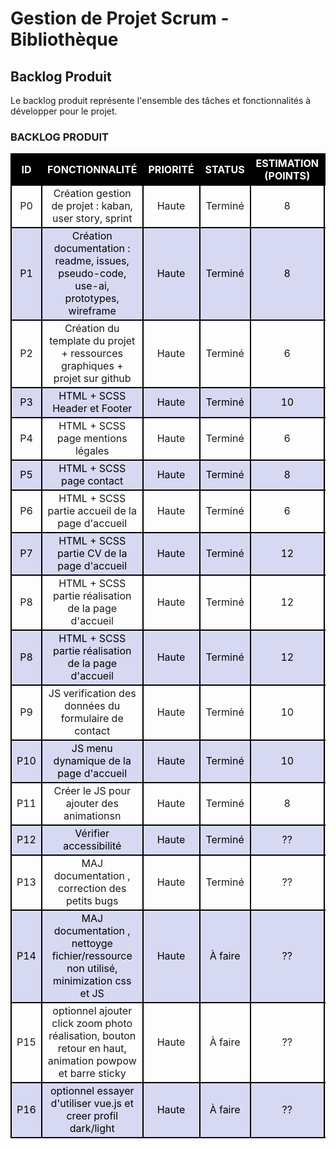 # **Gestion de Projet Scrum - Bibliothèque**

## **Backlog Produit**

Le backlog produit représente l'ensemble des tâches et fonctionnalités à
développer pour le projet.

<!-- STYLE -->
<style>    
    th, tr, td {border : 2px black solid;text-align:center;}  th{color:white; background-color: black } .titre{background-color: #413f3f} tr:nth-child(odd) {background-color: #d7d9f2;color:black} 
</style>




<!-- BACKLOG PRODUIT  -->

### BACKLOG PRODUIT
<table> 
    <tr>
        <th> ID </th>
        <th> FONCTIONNALITÉ </th>
        <th> PRIORITÉ </th>
        <th> STATUS </th>
        <th> ESTIMATION (POINTS) </th>
        <th> RESPONSABLE </th>
    </tr>
    <tr>
        <td>P0</td><!-- ID -->
        <td>Création gestion de projet : kaban, user story, sprint</td><!-- FONCTIONNALITÉ -->
        <td>Haute</td><!-- PRIORITÉ -->
        <td>Terminé</td><!-- STATUS -->
        <td>8</td><!-- ESTIMATION (POINTS) -->
        <td>I.K</td><!-- RESPONSABLE -->
    </tr>
    <tr>
        <td>P1</td><!-- ID -->
        <td>Création documentation : readme, issues, pseudo-code, use-ai, prototypes, wireframe</td><!-- FONCTIONNALITÉ -->
        <td>Haute</td><!-- PRIORITÉ -->
        <td>Terminé</td><!-- STATUS -->
        <td>8</td><!-- ESTIMATION (POINTS) -->
        <td>I.K</td><!-- RESPONSABLE -->
    </tr>
    <tr>
        <td>P2</td><!-- ID -->
        <td>Création du template du projet + ressources graphiques + projet sur github</td><!-- FONCTIONNALITÉ -->
        <td>Haute</td><!-- PRIORITÉ -->
        <td>Terminé</td><!-- STATUS -->
        <td>6</td><!-- ESTIMATION (POINTS) -->
        <td>I.K</td><!-- RESPONSABLE -->
    </tr>
    <tr>
        <td>P3</td><!-- ID -->
        <td>HTML + SCSS Header et Footer</td><!-- FONCTIONNALITÉ -->
        <td>Haute</td><!-- PRIORITÉ -->
        <td>Terminé</td><!-- STATUS -->
        <td>10</td><!-- ESTIMATION (POINTS) -->
        <td>I.K</td><!-- RESPONSABLE -->
    </tr>
    <tr>
        <td>P4</td><!-- ID -->
        <td>HTML + SCSS page mentions légales</td><!-- FONCTIONNALITÉ -->
        <td>Haute</td><!-- PRIORITÉ -->
        <td>Terminé</td><!-- STATUS -->
        <td>6</td><!-- ESTIMATION (POINTS) -->
        <td>I.K</td><!-- RESPONSABLE -->
    </tr>
    <tr>
        <td>P5</td><!-- ID -->
        <td>HTML + SCSS page contact</td><!-- FONCTIONNALITÉ -->
        <td>Haute</td><!-- PRIORITÉ -->
        <td>Terminé</td><!-- STATUS -->
        <td>8</td><!-- ESTIMATION (POINTS) -->
        <td>I.K</td><!-- RESPONSABLE -->
    </tr>
    <tr>
        <td>P6</td><!-- ID -->
        <td>HTML + SCSS partie accueil de la page d'accueil</td><!-- FONCTIONNALITÉ -->
        <td>Haute</td><!-- PRIORITÉ -->
        <td>Terminé</td><!-- STATUS -->
        <td>6</td><!-- ESTIMATION (POINTS) -->
        <td>I.K</td><!-- RESPONSABLE -->
    </tr>
    <tr>
        <td>P7</td><!-- ID -->
        <td>HTML + SCSS partie CV de la page d'accueil</td><!-- FONCTIONNALITÉ -->
        <td>Haute</td><!-- PRIORITÉ -->
        <td>Terminé</td><!-- STATUS -->
        <td>12</td><!-- ESTIMATION (POINTS) -->
        <td>I.K</td><!-- RESPONSABLE -->
    </tr>
    <tr>
        <td>P8</td><!-- ID -->
        <td>HTML + SCSS partie réalisation de la page d'accueil</td><!-- FONCTIONNALITÉ -->
        <td>Haute</td><!-- PRIORITÉ -->
        <td>Terminé</td><!-- STATUS -->
        <td>12</td><!-- ESTIMATION (POINTS) -->
        <td>I.K</td><!-- RESPONSABLE -->
    </tr>
    <tr>
        <td>P8</td><!-- ID -->
        <td>HTML + SCSS partie réalisation de la page d'accueil</td><!-- FONCTIONNALITÉ -->
        <td>Haute</td><!-- PRIORITÉ -->
        <td>Terminé</td><!-- STATUS -->
        <td>12</td><!-- ESTIMATION (POINTS) -->
        <td>I.K</td><!-- RESPONSABLE -->
    </tr>
    <tr>
        <td>P9</td><!-- ID -->
        <td>JS verification des données du formulaire de contact</td><!-- FONCTIONNALITÉ -->
        <td>Haute</td><!-- PRIORITÉ -->
        <td>Terminé</td><!-- STATUS -->
        <td>10</td><!-- ESTIMATION (POINTS) -->
        <td>I.K</td><!-- RESPONSABLE -->
    </tr>
    <tr>
        <td>P10</td><!-- ID -->
        <td>JS menu dynamique de la page d'accueil</td><!-- FONCTIONNALITÉ -->
        <td>Haute</td><!-- PRIORITÉ -->
        <td>Terminé</td><!-- STATUS -->
        <td>10</td><!-- ESTIMATION (POINTS) -->
        <td>I.K</td><!-- RESPONSABLE -->
    </tr>
    <tr>
        <td>P11</td><!-- ID -->
        <td>Créer le JS pour ajouter des animationsn </td><!-- FONCTIONNALITÉ -->
        <td>Haute</td><!-- PRIORITÉ -->
        <td>Terminé</td><!-- STATUS -->
        <td>8</td><!-- ESTIMATION (POINTS) -->
        <td>I.K</td><!-- RESPONSABLE -->
    </tr>
    <tr>
        <td>P12</td><!-- ID -->
        <td>Vérifier accessibilité</td><!-- FONCTIONNALITÉ -->
        <td>Haute</td><!-- PRIORITÉ -->
        <td>Terminé</td><!-- STATUS -->
        <td>??</td><!-- ESTIMATION (POINTS) -->
        <td>I.K</td><!-- RESPONSABLE -->
    </tr>
    <tr>
        <td>P13</td><!-- ID -->
        <td>MAJ documentation , correction des petits bugs</td><!-- FONCTIONNALITÉ -->
        <td>Haute</td><!-- PRIORITÉ -->
        <td>Terminé</td><!-- STATUS -->
        <td>??</td><!-- ESTIMATION (POINTS) -->
        <td>I.K</td><!-- RESPONSABLE -->
    </tr>
    <tr>
        <td>P14</td><!-- ID -->
        <td>MAJ documentation , nettoyge fichier/ressource non utilisé, minimization css et JS</td><!-- FONCTIONNALITÉ -->
        <td>Haute</td><!-- PRIORITÉ -->
        <td>À faire</td><!-- STATUS -->
        <td>??</td><!-- ESTIMATION (POINTS) -->
        <td>I.K</td><!-- RESPONSABLE -->
    </tr>
    <tr>
        <td>P15</td><!-- ID -->
        <td>optionnel ajouter click zoom photo réalisation, bouton retour en haut, animation powpow et barre sticky</td><!-- FONCTIONNALITÉ -->
        <td>Haute</td><!-- PRIORITÉ -->
        <td>À faire</td><!-- STATUS -->
        <td>??</td><!-- ESTIMATION (POINTS) -->
        <td>I.K</td><!-- RESPONSABLE -->
    </tr>
    <tr>
        <td>P16</td><!-- ID -->
        <td>optionnel essayer d'utiliser vue.js et creer profil dark/light</td><!-- FONCTIONNALITÉ -->
        <td>Haute</td><!-- PRIORITÉ -->
        <td>À faire</td><!-- STATUS -->
        <td>??</td><!-- ESTIMATION (POINTS) -->
        <td>I.K</td><!-- RESPONSABLE -->
    </tr>

</table>